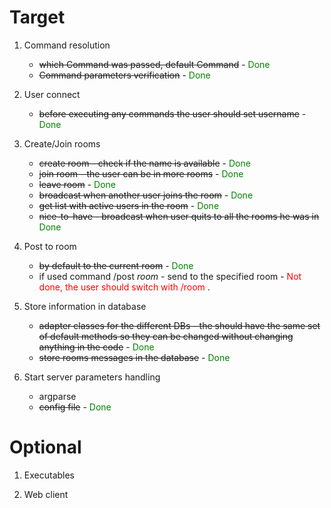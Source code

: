 <style>
r { color: Red }
o { color: Orange }
g { color: Green }
</style>

# Target

1. Command resolution
    - ~~which Command was passed, default Command~~ - <g>Done</g>
    - ~~Command parameters verification~~ - <g>Done</g>

1. User connect
    - ~~before executing any commands the user should set username~~ - <g>Done</g>

1.  Create/Join rooms
    - ~~create room - check if the name is available~~ - <g>Done</g>
    - ~~join room - the user can be in more rooms~~ - <g>Done</g>
    - ~~leave room~~ - <g>Done</g>
    - ~~broadcast when another user joins the room~~ - <g>Done</g>
    - ~~get list with active users in the room~~ - <g>Done</g>
    - ~~nice-to-have - broadcast when user quits to all the rooms he was in~~ <g>Done</g>

1. Post to room
    - ~~by default to the current room~~ - <g>Done</g>
    - if used command /post _room_ - send to the specified room - <span style="color:red">Not done, the user should switch with /room </span>.

1. Store information in database
    - ~~adapter classes for the different DBs - the should have the same set of default methods so they can be changed without changing anything in the code~~ - <g>Done</g>
    - ~~store rooms messages in the database~~ - <g>Done</g>

1. Start server parameters handling
    - argparse
    - ~~config file~~ - <g>Done</g>

# Optional

1. Executables

2. Web client

